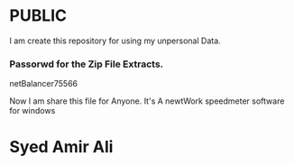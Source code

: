 # PUBLIC
I am create this repository for using my unpersonal Data.
### Passorwd for the Zip File Extracts.
netBalancer75566

Now I am share this file for Anyone.
It's A newtWork speedmeter software for windows
# Syed Amir Ali 
